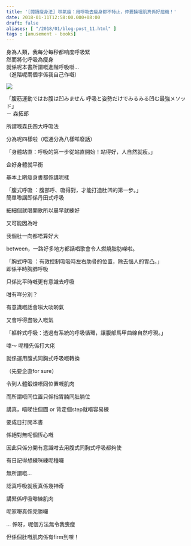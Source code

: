 ```yaml
---
title: '[閱讀瘦身法] 唞氣瘦：用呼吸去瘦身都不特止，仲要操埋肌真係好屈機！'
date: 2018-01-11T12:58:00.000+08:00
draft: false
aliases: [ "/2018/01/blog-post_11.html" ]
tags : [amusement - books]
---
```


身為人類，我每分每秒都响度呼吸緊  
然而將化呼吸為瘦身  
就係呢本書所謂嘅進階呼吸啩...  
（進階呢兩個字係我自己作嘅）  

[![](https://c1.staticflickr.com/5/4331/35852744173_643415a9b7_z.jpg)](https://c1.staticflickr.com/5/4331/35852744173_643415a9b7_z.jpg)

「腹筋運動ではお腹は凹みません 呼吸と姿勢だけでみるみる凹む最強メソッド」  
－ 森拓郎  
  
所謂嘅森氏四大呼吸法  

分為呢四樣啦（唔通分為八樣咩廢話）

  
「身體站直：呼吸的第一步從站直開始！站得好，人自然就瘦。」

企好身體就平衡

基本上啲瘦身書都係講呢樣

  
「腹式呼吸 ：腹部呼、吸得對，才能打造肚凹的第一步。」  
簡單嚟講即係丹田式呼吸

細細個就唱開歌所以晨早就練好

又可能因為咁

我個肚一向都唔算好大

between，一路好多地方都話唱歌會令人燃燒脂肪㗎啦。

  

「胸式呼吸 ：有效控制吸吸時左右肋骨的位置，除去惱人的胃凸。」  
即係平時胸肺呼吸

只係比平時嘅更有意識去呼吸

咁有咩分別？

有意識嘅話會唞大啖啲氣

又會呼得盡吸入嘅氣

  

「軀幹式呼吸：透過有系統的呼吸循環，讓腹部馬甲曲線自然呼現。」

嗱～ 呢種先係打大佬

就係運用腹式同胸式呼吸嘅轉換

（先要企直for sure）

令到人體鍛煉唔同位置嘅肌肉

而所謂唔同位置只係指胃腩同肚腩位

講真，唔睇住個圖 or 背定個step就唔容易練

要成日打開本書

係絕對無呢個恆心嘅

因此只係分開有意識咁去用腹式同胸式呼吸都夠使

有日記得想練咪練呢種囉

無所謂嘅...

  

認真呼吸就瘦真係幾神奇

講緊係呼吸嚟練肌肉

呢家嘢真係完勝囉

  

... 係呀，呢個方法無令我喪瘦

但係個肚嘅肌肉係有firm到㗎！